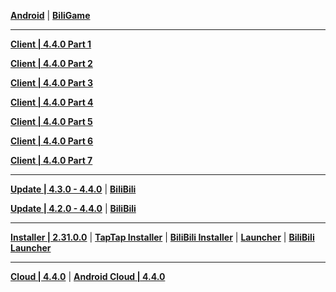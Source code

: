 **[Android](https://autopatchcn.yuanshen.com/client_app/download/Android/20240122140232_rebB7JXUoZcId5WF/mihoyo/yuanshen_4.4.0.apk)** | **[BiliGame](https://pkg.biligame.com/games/ys_4.4.0_20481013_20559831_20240123_031623_0545c.apk)**

---

**[Client | 4.4.0  Part 1](https://autopatchcn.yuanshen.com/client_app/download/pc_zip/20240119183624_htNiHcgyl05jgCo9/YuanShen_4.4.0.zip.001)**

**[Client | 4.4.0  Part 2](https://autopatchcn.yuanshen.com/client_app/download/pc_zip/20240119183624_htNiHcgyl05jgCo9/YuanShen_4.4.0.zip.002)**

**[Client | 4.4.0  Part 3](https://autopatchcn.yuanshen.com/client_app/download/pc_zip/20240119183624_htNiHcgyl05jgCo9/YuanShen_4.4.0.zip.003)**

**[Client | 4.4.0  Part 4](https://autopatchcn.yuanshen.com/client_app/download/pc_zip/20240119183624_htNiHcgyl05jgCo9/YuanShen_4.4.0.zip.004)**

**[Client | 4.4.0  Part 5](https://autopatchcn.yuanshen.com/client_app/download/pc_zip/20240119183624_htNiHcgyl05jgCo9/YuanShen_4.4.0.zip.005)**

**[Client | 4.4.0  Part 6](https://autopatchcn.yuanshen.com/client_app/download/pc_zip/20240119183624_htNiHcgyl05jgCo9/YuanShen_4.4.0.zip.006)**

**[Client | 4.4.0  Part 7](https://autopatchcn.yuanshen.com/client_app/download/pc_zip/20240119183624_htNiHcgyl05jgCo9/YuanShen_4.4.0.zip.007)**

---

**[Update | 4.3.0 - 4.4.0](https://autopatchcn.yuanshen.com/client_app/update/hk4e_cn/18/game_4.3.0_4.4.0_hdiff_HRCcTyjpAfhD9wq0.zip)** | **[BiliBili](https://autopatchcn.yuanshen.com/client_app/update/hk4e_cn/17/game_4.3.0_4.4.0_hdiff_j0hvT4eogEucZQSG.zip)**

**[Update | 4.2.0 - 4.4.0](https://autopatchcn.yuanshen.com/client_app/update/hk4e_cn/18/game_4.2.0_4.4.0_hdiff_47901qy2beP8UYK3.zip)** | **[BiliBili](https://autopatchcn.yuanshen.com/client_app/update/hk4e_cn/17/game_4.2.0_4.4.0_hdiff_CK35jYg89ZOVxupM.zip)**

---

**[Installer | 2.31.0.0](https://autopatchcn.yuanshen.com/client_app/download/launcher/20231207150813_qqGLxfzLrIwsfTxi/mihoyo/yuanshen_setup_20231129204202.exe)** | **[TapTap Installer](https://autopatchcn.yuanshen.com/client_app/download/launcher/20231207150813_qqGLxfzLrIwsfTxi/taptap/yuanshen_setup_20231129204318.exe)** | **[BiliBili Installer](https://pkg.biligame.com/games/yuanshen_setup_20231129191311/405954/yuanshen_setup_20231129191311.exe)** | **[Launcher](https://autopatchcn.yuanshen.com/client_app/update/hk4e_cn/18/update_20231129184241_6d829a84Ehl91atp.zip)** | **[BiliBili Launcher](https://autopatchcn.yuanshen.com/client_app/update/hk4e_cn/17/update_20231129184247_6d829a84rJ8y3nXe.zip)**

---

**[Cloud | 4.4.0](https://autopatchcn.yuanshen.com/client_app/download/cloudgame/pc/20240124184812_WMneQpAAtlpZREQB/cypcmihoyo/yscloud_4.4.0.exe)** | **[Android Cloud | 4.4.0](https://autopatchcn.yuanshen.com/client_app/download/cloudgame/android/20240126162628_KmznDZ65LN0pvdc4/cyydmihoyo/yscloud_4.4.0.apk)**
